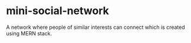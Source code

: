 # mini-social-network

A network where people of similar interests can connect which is created using MERN stack.
